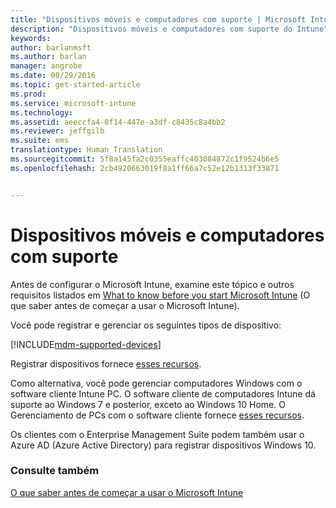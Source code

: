 ```yaml
---
title: "Dispositivos móveis e computadores com suporte | Microsoft Intune"
description: "Dispositivos móveis e computadores com suporte do Intune"
keywords: 
author: barlanmsft
ms.author: barlan
manager: angrobe
ms.date: 08/29/2016
ms.topic: get-started-article
ms.prod: 
ms.service: microsoft-intune
ms.technology: 
ms.assetid: aeeccfa4-0f14-447e-a3df-c8435c8a4bb2
ms.reviewer: jeffgilb
ms.suite: ems
translationtype: Human Translation
ms.sourcegitcommit: 5f8a145fa2c0355eaffc403084872c1f9524b6e5
ms.openlocfilehash: 2cb4920663019f8a1ff66a7c52e12b1313f33871


---
```


# Dispositivos móveis e computadores com suporte

Antes de configurar o Microsoft Intune, examine este tópico e outros requisitos listados em [What to know before you start Microsoft Intune](what-to-know-before-you-start-microsoft-intune.md) (O que saber antes de começar a usar o Microsoft Intune).

Você pode registrar e gerenciar os seguintes tipos de dispositivo:

[!INCLUDE[mdm-supported-devices](../includes/mdm-supported-devices.md)]

Registrar dispositivos fornece [esses recursos](/Intune/get-started/choose-how-to-manage-devices).

Como alternativa, você pode gerenciar computadores Windows com o software cliente Intune PC. O software cliente de computadores Intune dá suporte ao Windows 7 e posterior, exceto ao Windows 10 Home. O Gerenciamento de PCs com o software cliente fornece [esses recursos](set-up-windows-device-management-with-microsoft-intune.md).

Os clientes com o Enterprise Management Suite podem também usar o Azure AD (Azure Active Directory) para registrar dispositivos Windows 10.

### Consulte também
[O que saber antes de começar a usar o Microsoft Intune](what-to-know-before-you-start-microsoft-intune.md)



<!--HONumber=Sep16_HO3-->


